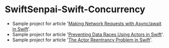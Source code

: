# SwiftSenpai-Swift-Concurrency
- Sample project for article '[Making Network Requests with Async/await in Swift](https://swiftsenpai.com/swift/async-await-network-requests/)'.
- Sample project for article '[Preventing Data Races Using Actors in Swift](https://swiftsenpai.com/swift/actor-prevent-data-race/)'.
- Sample project for article '[The Actor Reentrancy Problem in Swift](https://swiftsenpai.com/swift/actor-reentrancy-problem/)'.
